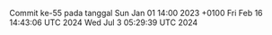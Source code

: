 Commit ke-55 pada tanggal Sun Jan 01 14:00 2023 +0100
Fri Feb 16 14:43:06 UTC 2024
Wed Jul  3 05:29:39 UTC 2024
